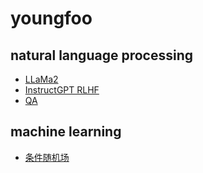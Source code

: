 # youngfoo

## natural language processing

- [LLaMa2](https://youngfoo.github.io/llama2)
- [InstructGPT RLHF](https://youngfoo.github.io/rlhf)
- [QA](https://youngfoo.github.io/qa_survey)

## machine learning

- [条件随机场](https://youngfoo.github.io/crf)
